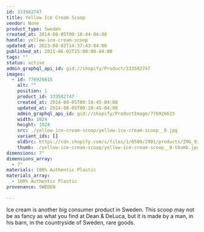```yaml
---
id: 333582747
title: Yellow Ice Cream Scoop
vendor: None
product_type: Sweden
created_at: 2014-08-05T00:18:44-04:00
handle: yellow-ice-cream-scoop
updated_at: 2023-08-02T14:37:43-04:00
published_at: 2011-06-02T15:00:00-04:00
tags: ""
status: active
admin_graphql_api_id: gid://shopify/Product/333582747
images:
  - id: 776926615
    alt: ""
    position: 1
    product_id: 333582747
    created_at: 2014-08-05T00:18:45-04:00
    updated_at: 2014-08-05T00:18:45-04:00
    admin_graphql_api_id: gid://shopify/ProductImage/776926615
    width: 1024
    height: 1024
    src: ./yellow-ice-cream-scoop/yellow-ice-cream-scoop__0.jpg
    variant_ids: []
    oldSrc: https://cdn.shopify.com/s/files/1/0589/2901/products/IMG_9389.jpeg?v=1407212325
    thumb: ./yellow-ice-cream-scoop/yellow-ice-cream-scoop__0-thumb.jpg
dimensions: 7"
dimensions_array:
  - 7"
materials: 100% Authentic Plastic
materials_array:
  - 100% Authentic Plastic
provenance: SWEDEN

---
```


Ice cream is another big consumer product in Sweden. This scoop may not be as fancy as what you find at Dean & DeLuca, but it is made by a man, in his barn, in the countryside of Sweden, rare goods.